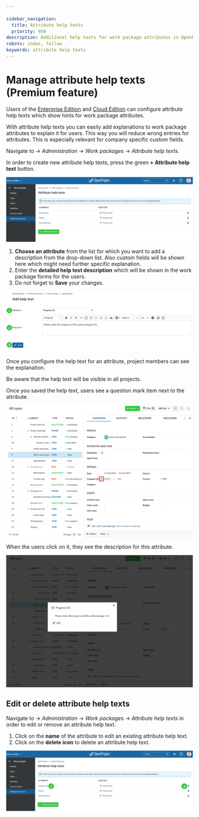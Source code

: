 ```yaml
---

sidebar_navigation:
  title: Attribute help texts
  priority: 950
description: Additional help texts for work package attributes in OpenProject.
robots: index, follow
keywords: attribute help texts
---
```


# Manage attribute help texts (Premium feature)

Users of the [Enterprise Edition](https://www.openproject.org/enterprise-edition/) and [Cloud Edition](https://www.openproject.org/hosting/) can configure attribute help texts which show hints for work package attributes.

With attribute help texts you can easily add explanations to work package attributes to explain it for users. This way you will reduce wrong entries for attributes. This is especially relevant for company specific custom fields.

Navigate to -> *Administration* -> *Work packages* -> *Attribute help texts*.

In order to create new attribute help texts, press the green **+ Attribute help text** button.

![attribute help texts](image-20200211143017619.png)

1. **Choose an attribute** from the list for which you want to add a description from the drop-down list. Also custom fields will be shown here which might need further specific explanation.
2. Enter the **detailed help text description** which will be shown in the work package forms for the users.
3. Do not forget to **Save** your changes.

![Sys-admin-attribute-help-texts](Sys-admin-attribute-help-texts.png)

Once you configure the help text for an attribute, project members can see the explanation.

Be aware that the help text will be visible in all projects.

Once you saved the help text, users see a question mark item next to the attribute.

![Sys-admin-attribute-help-texts-open](Sys-admin-attribute-help-texts-open.png)

When the users click on it, they see the description for this attribute.

![attribute help text description](image-20200122102249268.png)



 ## Edit or delete attribute help texts

Navigate to -> *Administration* -> *Work packages* -> *Attribute help texts* in order to edit or remove an attribute help text.

1. Click on the **name** of the attribute to edit an existing attribute help text.
2. Click on the **delete icon** to delete an attribute help text.

![Sys-admin-edit-delete-attribute-help-texts](Sys-admin-edit-delete-attribute-help-texts.png)